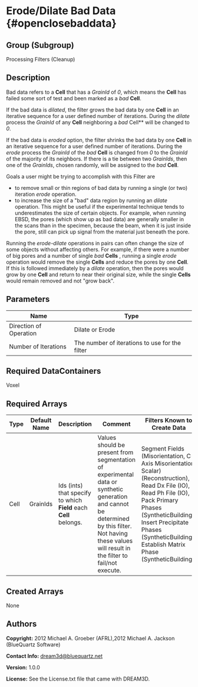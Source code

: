 Erode/Dilate Bad Data {#openclosebaddata}
======

## Group (Subgroup) ##
Processing Filters (Cleanup)

## Description ##
Bad data refers to a **Cell** that has a _GrainId_ of *0*, which means the **Cell** has failed some sort of test and been marked 
as a *bad* **Cell**. 

If the bad data is _dilated_, the filter grows the bad data by one **Cell** in an iterative sequence for a user defined number of
 iterations.  During the *dilate* process the _GrainId_ of any **Cell** neighboring a *bad* Cell** will be changed to *0*.  

If the bad data is _eroded_ option, the filter shrinks the bad data by one **Cell** in an iterative sequence for a user defined number of
 iterations.  During the *erode* process the _GrainId_ of the *bad* **Cell** is changed from *0* to the _GrainId_ of the majority
 of its neighbors. If there is a tie between two _GrainIds_, then one of the *GrainIds*, chosen randomly, will be assigned to the *bad* **Cell**.

Goals a user might be trying to accomplish with this Filter are

- to remove small or thin regions of bad data by running a single
 (or two) iteration _erode_ operation. 
- to increase the size of a "bad" data region by running an _dilate_ operation. This might be useful if the experimental technique 
tends to underestimates the size of certain objects. 
For example, when running EBSD, the pores (which show up as
 bad data) are generally smaller in the scans than in the specimen, because the
 beam, when it is just inside the pore, still can pick up signal from the
 material just beneath the pore.  

Running the _erode-dilate_ operations in pairs can
 often change the size of some objects without affecting others.  For
 example, if there were a number of big pores and a number of single *bad* **Cells**
, running a single _erode_ operation would remove
 the single **Cells** and reduce the pores by one **Cell**. If this is followed immediately by  a _dilate_
 operation, then the pores would grow by one **Cell** and return to near their original size, while the single
**Cells** would remain removed and not "grow back".

## Parameters ##

| Name | Type |
|------|------|
| Direction of Operation | Dilate or Erode |
| Number of Iterations | The number of iterations to use for the filter |

## Required DataContainers ##
Voxel

## Required Arrays ##

| Type | Default Name | Description | Comment | Filters Known to Create Data |
|------|--------------|-------------|---------|-----|
| Cell | GrainIds | Ids (ints) that specify to which **Field** each **Cell** belongs. | Values should be present from segmentation of experimental data or synthetic generation and cannot be determined by this filter. Not having these values will result in the filter to fail/not execute. | Segment Fields (Misorientation, C-Axis Misorientation, Scalar) (Reconstruction), Read Dx File (IO), Read Ph File (IO), Pack Primary Phases (SyntheticBuilding), Insert Precipitate Phases (SyntheticBuilding), Establish Matrix Phase (SyntheticBuilding) |

## Created Arrays ##
None

## Authors ##

**Copyright:** 2012 Michael A. Groeber (AFRL),2012 Michael A. Jackson (BlueQuartz Software)

**Contact Info:** dream3d@bluequartz.net

**Version:** 1.0.0

**License:**  See the License.txt file that came with DREAM3D.



